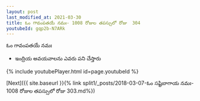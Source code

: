 ```yaml
---
layout: post
last_modified_at: 2021-03-30
title: ఓం గావంపతయే నమః- 1008 రోజుల తపస్సులో రోజు  304
youtubeId: gqp2b-N7ARk
---
```

 
 
 ఓం గావంపతయే నమః  
 
 -  ఇంద్రియ అవయవాలను ఎవరు పని చేస్తారు 
 
  
 
  
 
 
 
 
 
 


{% include youtubePlayer.html id=page.youtubeId %}
 
[Next]({{ site.baseurl }}{% link  split1/_posts/2018-03-07-ఓం సష్టిబాగాయ నమః- 1008 రోజుల తపస్సులో రోజు  303.md%})
 

